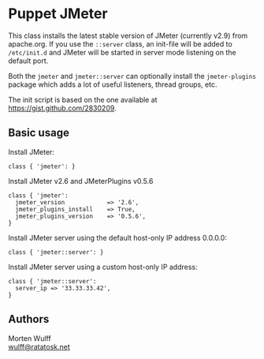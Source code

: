 Puppet JMeter
=============

This class installs the latest stable version of JMeter (currently v2.9) from apache.org. If you use the `::server` class, an init-file will be added to `/etc/init.d` and JMeter will be started in server mode listening on the default port.

Both the `jmeter` and `jmeter::server` can optionally install the `jmeter-plugins` package which adds a lot of useful listeners, thread groups, etc.

The init script is based on the one available at https://gist.github.com/2830209.


Basic usage
-----------

Install JMeter:

    class { 'jmeter': }

Install JMeter v2.6 and JMeterPlugins v0.5.6

    class { 'jmeter':
      jmeter_version            => '2.6',
      jmeter_plugins_install    => True,
      jmeter_plugins_version    => '0.5.6',
    }

Install JMeter server using the default host-only IP address 0.0.0.0:

    class { 'jmeter::server': }

Install JMeter server using a custom host-only IP address:

    class { 'jmeter::server':
      server_ip => '33.33.33.42',
    }


Authors
-------

Morten Wulff  
<wulff@ratatosk.net>
